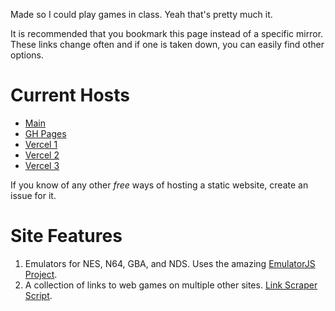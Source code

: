 Made so I could play games in class. Yeah that's pretty much it.

It is recommended that you bookmark this page instead of a specific mirror.
These links change often and if one is taken down, you can easily find other
options.

# Current Hosts

- [Main](http://games.thecallenders.com)
- [GH Pages](https://wade7wastaken.github.io/Website/games/web/)
- [Vercel 1](https://website-nine-zeta-45.vercel.app/)
- [Vercel 2](https://website-git-main-wade7wastakens-projects.vercel.app/)
- [Vercel 3](https://website-2c9s7xzcb-wade7wastakens-projects.vercel.app/)

If you know of any other _free_ ways of hosting a static website, create an
issue for it.

# Site Features

1. Emulators for NES, N64, GBA, and NDS. Uses the amazing [EmulatorJS
   Project](https://github.com/EmulatorJS/EmulatorJS).
2. A collection of links to web games on multiple other sites. [Link Scraper
   Script](https://github.com/Wade7wastaken/Scrapers).
